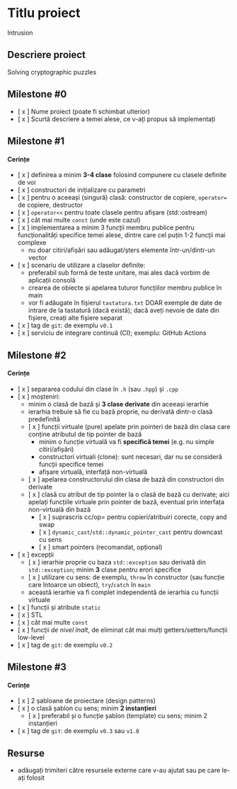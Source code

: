 # Titlu proiect
Intrusion
## Descriere proiect
Solving cryptographic puzzles

## Milestone #0

- [ x ] Nume proiect (poate fi schimbat ulterior)
- [ x ] Scurtă descriere a temei alese, ce v-ați propus să implementați

## Milestone #1

#### Cerințe
- [ x ] definirea a minim **3-4 clase** folosind compunere cu clasele definite de voi
- [ x ] constructori de inițializare cu parametri
- [ x ] pentru o aceeași (singură) clasă: constructor de copiere, `operator=` de copiere, destructor
- [ x ] `operator<<` pentru toate clasele pentru afișare (std::ostream)
- [ x ] cât mai multe `const` (unde este cazul)
- [ x ] implementarea a minim 3 funcții membru publice pentru funcționalități specifice temei alese, dintre care cel puțin 1-2 funcții mai complexe
  - nu doar citiri/afișări sau adăugat/șters elemente într-un/dintr-un vector
- [ x ] scenariu de utilizare a claselor definite:
  - preferabil sub formă de teste unitare, mai ales dacă vorbim de aplicații consolă 
  - crearea de obiecte și apelarea tuturor funcțiilor membru publice în main
  - vor fi adăugate în fișierul `tastatura.txt` DOAR exemple de date de intrare de la tastatură (dacă există); dacă aveți nevoie de date din fișiere, creați alte fișiere separat
- [ x ] tag de `git`: de exemplu `v0.1`
- [ x ] serviciu de integrare continuă (CI); exemplu: GitHub Actions

## Milestone #2

#### Cerințe
- [ x ] separarea codului din clase în `.h` (sau `.hpp`) și `.cpp`
- [ x ] moșteniri:
  - minim o clasă de bază și **3 clase derivate** din aceeași ierarhie
  - ierarhia trebuie să fie cu bază proprie, nu derivată dintr-o clasă predefinită
  - [ x ] funcții virtuale (pure) apelate prin pointeri de bază din clasa care conține atributul de tip pointer de bază
    - minim o funcție virtuală va fi **specifică temei** (e.g. nu simple citiri/afișări)
    - constructori virtuali (clone): sunt necesari, dar nu se consideră funcții specifice temei
    - afișare virtuală, interfață non-virtuală
  - [ x ] apelarea constructorului din clasa de bază din constructori din derivate
  - [ x ] clasă cu atribut de tip pointer la o clasă de bază cu derivate; aici apelați funcțiile virtuale prin pointer de bază, eventual prin interfața non-virtuală din bază
    - [ x ] suprascris cc/op= pentru copieri/atribuiri corecte, copy and swap
    - [ x ] `dynamic_cast`/`std::dynamic_pointer_cast` pentru downcast cu sens
    - [ x ] smart pointers (recomandat, opțional)
- [ x ] excepții
  - [ x ] ierarhie proprie cu baza `std::exception` sau derivată din `std::exception`; minim **3** clase pentru erori specifice
  - [ x ] utilizare cu sens: de exemplu, `throw` în constructor (sau funcție care întoarce un obiect), `try`/`catch` în `main`
  - această ierarhie va fi complet independentă de ierarhia cu funcții virtuale
- [ x ] funcții și atribute `static`
- [ x ] STL
- [ x ] cât mai multe `const`
- [ x ] funcții *de nivel înalt*, de eliminat cât mai mulți getters/setters/funcții low-level
- [ x ] tag de `git`: de exemplu `v0.2`

## Milestone #3

#### Cerințe
- [ x ] 2 șabloane de proiectare (design patterns)
- [ x ] o clasă șablon cu sens; minim **2 instanțieri**
  - [ x ] preferabil și o funcție șablon (template) cu sens; minim 2 instanțieri
- [ x ] tag de `git`: de exemplu `v0.3` sau `v1.0`

## Resurse
- adăugați trimiteri către resursele externe care v-au ajutat sau pe care le-ați folosit
